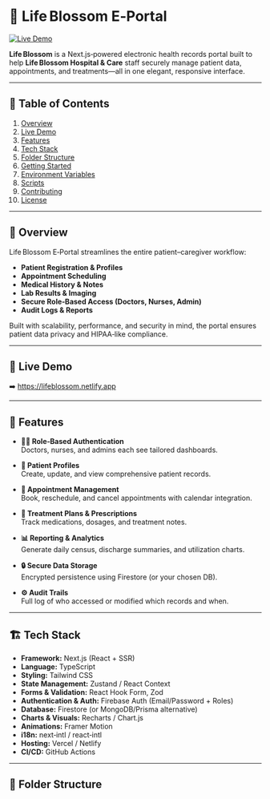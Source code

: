 # 🌸 Life Blossom E‑Portal

[![Live Demo](https://img.shields.io/badge/demo-online-brightgreen)](https://lifeblossom.netlify.app)

**Life Blossom** is a Next.js‑powered electronic health records portal built to help **Life Blossom Hospital & Care** staff securely manage patient data, appointments, and treatments—all in one elegant, responsive interface.

---

## 🚀 Table of Contents

1. [Overview](#overview)  
2. [Live Demo](#live-demo)  
3. [Features](#features)  
4. [Tech Stack](#tech-stack)  
5. [Folder Structure](#folder-structure)  
6. [Getting Started](#getting-started)  
7. [Environment Variables](#environment-variables)  
8. [Scripts](#scripts)  
9. [Contributing](#contributing)  
10. [License](#license)  

---

## 📖 Overview

Life Blossom E‑Portal streamlines the entire patient–caregiver workflow:

- **Patient Registration & Profiles**  
- **Appointment Scheduling**  
- **Medical History & Notes**  
- **Lab Results & Imaging**  
- **Secure Role‑Based Access (Doctors, Nurses, Admin)**  
- **Audit Logs & Reports**

Built with scalability, performance, and security in mind, the portal ensures patient data privacy and HIPAA‑like compliance.

---

## 🔗 Live Demo

➡️ https://lifeblossom.netlify.app

---

## 🎯 Features

- **👩‍⚕️ Role‑Based Authentication**  
  Doctors, nurses, and admins each see tailored dashboards.

- **📝 Patient Profiles**  
  Create, update, and view comprehensive patient records.

- **📅 Appointment Management**  
  Book, reschedule, and cancel appointments with calendar integration.

- **💊 Treatment Plans & Prescriptions**  
  Track medications, dosages, and treatment notes.

- **📊 Reporting & Analytics**  
  Generate daily census, discharge summaries, and utilization charts.

- **🔒 Secure Data Storage**  
  Encrypted persistence using Firestore (or your chosen DB).

- **⚙️ Audit Trails**  
  Full log of who accessed or modified which records and when.

---

## 🏗️ Tech Stack

- **Framework:** Next.js (React + SSR)  
- **Language:** TypeScript  
- **Styling:** Tailwind CSS  
- **State Management:** Zustand / React Context  
- **Forms & Validation:** React Hook Form, Zod  
- **Authentication & Auth:** Firebase Auth (Email/Password + Roles)  
- **Database:** Firestore (or MongoDB/Prisma alternative)  
- **Charts & Visuals:** Recharts / Chart.js  
- **Animations:** Framer Motion  
- **i18n:** next‑intl / react‑intl  
- **Hosting:** Vercel / Netlify  
- **CI/CD:** GitHub Actions  

---

## 📂 Folder Structure

